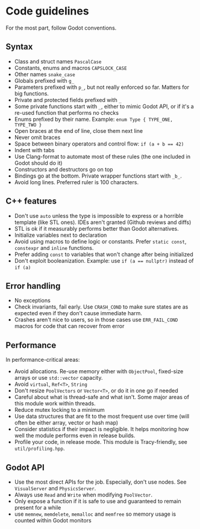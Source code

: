 Code guidelines
=====================

For the most part, follow Godot conventions.

Syntax
--------

- Class and struct names `PascalCase`
- Constants, enums and macros `CAPSLOCK_CASE`
- Other names `snake_case`
- Globals prefixed with `g_`
- Parameters prefixed with `p_`, but not really enforced so far. Matters for big functions.
- Private and protected fields prefixed with `_`
- Some private functions start with `_`, either to mimic Godot API, or if it's a re-used function that performs no checks
- Enums prefixed by their name. Example: `enum Type { TYPE_ONE, TYPE_TWO }`
- Open braces at the end of line, close them next line
- Never omit braces
- Space between binary operators and control flow: `if (a + b == 42)`
- Indent with tabs
- Use Clang-format to automate most of these rules (the one included in Godot should do it)
- Constructors and destructors go on top
- Bindings go at the bottom. Private wrapper functions start with `_b_`.
- Avoid long lines. Preferred ruler is 100 characters.

C++ features
-------------

- Don't use `auto` unless the type is impossible to express or a horrible template (like STL ones). IDEs aren't granted (Github reviews and diffs)
- STL is ok if it measurably performs better than Godot alternatives.
- Initialize variables next to declaration
- Avoid using macros to define logic or constants. Prefer `static const`, `constexpr` and `inline` functions.
- Prefer adding `const` to variables that won't change after being initialized
- Don't exploit booleanization. Example: use `if (a == nullptr)` instead of `if (a)`

Error handling
---------------

- No exceptions
- Check invariants, fail early. Use `CRASH_COND` to make sure states are as expected even if they don't cause immediate harm.
- Crashes aren't nice to users, so in those cases use `ERR_FAIL_COND` macros for code that can recover from error

Performance
-------------

In performance-critical areas:

- Avoid allocations. Re-use memory either with `ObjectPool`, fixed-size arrays or use `std::vector` capacity.
- Avoid `virtual`, `Ref<T>`, `String`
- Don't resize `PoolVectors` or `Vector<T>`, or do it in one go if needed
- Careful about what is thread-safe and what isn't. Some major areas of this module work within threads.
- Reduce mutex locking to a minimum
- Use data structures that are fit to the most frequent use over time (will often be either array, vector or hash map)
- Consider statistics if their impact is negligible. It helps monitoring how well the module performs even in release builds.
- Profile your code, in release mode. This module is Tracy-friendly, see `util/profiling.hpp`.

Godot API
----------

- Use the most direct APIs for the job. Especially, don't use nodes. See `VisualServer` and `PhysicsServer`.
- Always use `Read` and `Write` when modifying `PoolVector`.
- Only expose a function if it is safe to use and guaranteed to remain present for a while
- use `memnew`, `memdelete`, `memalloc` and `memfree` so memory usage is counted within Godot monitors
